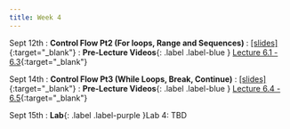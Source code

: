 ```yaml
---
title: Week 4
---
```

Sept 12th
: **Control Flow Pt2 (For loops, Range and Sequences)**
  : [\[slides\]](){:target="_blank"}
: **Pre-Lecture Videos**{: .label .label-blue } [Lecture 6.1 - 6.3](https://youtube.com/playlist?list=PLr509y092L28sQ4bv8s_aZgj5iq_HQLM9){:target="_blank"}

Sept 14th
: **Control Flow Pt3 (While Loops, Break, Continue)**
  : [\[slides\]](){:target="_blank"}
: **Pre-Lecture Videos**{: .label .label-blue } [Lecture 6.4 - 6.5](https://youtube.com/playlist?list=PLr509y092L28sQ4bv8s_aZgj5iq_HQLM9){:target="_blank"}

Sept 15th
: **Lab**{: .label .label-purple }Lab 4: TBD
